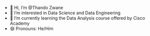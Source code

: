 - 👋 Hi, I’m @Thando Zwane
- 👀 I’m interested in Data Science and Data Engineering
- 🌱 I’m currently learning the Data Analysis course offered by Cisco Academy
- 😄 Pronouns: He/Him


<!---
ThandoZwane06/ThandoZwane06 is a ✨ special ✨ repository because its `README.md` (this file) appears on your GitHub profile.
You can click the Preview link to take a look at your changes.
--->
